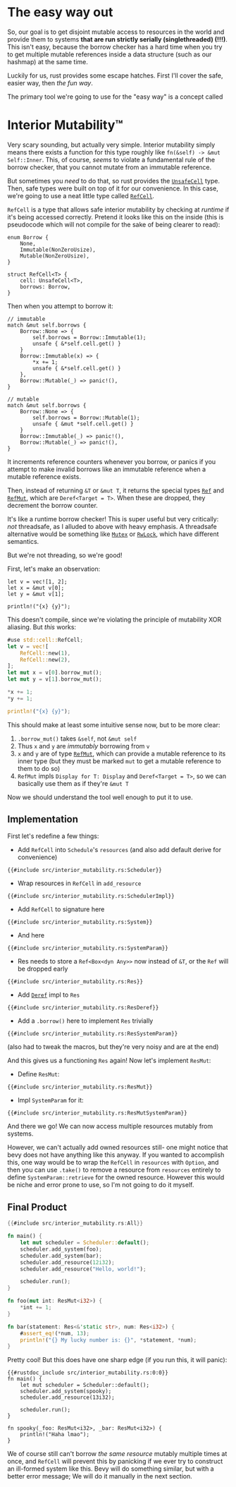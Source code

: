 # The easy way out

So, our goal is to get disjoint mutable access to resources in the world and provide them to 
systems **that are run strictly serially (singlethreaded) (!!!)**. This isn't easy, because the borrow
checker has a hard time when you try to get multiple mutable references inside a data structure
(such as our hashmap) at the same time.

Luckily for us, rust provides some escape hatches. First I'll cover the safe, easier way, then 
*the fun way*. 

The primary tool we're going to use for the "easy way" is a concept called

# Interior Mutability:tm:

Very scary sounding, but actually very simple. Interior mutability simply means there exists a function
for this type roughly like `fn(&self) -> &mut Self::Inner`. This, of course, *seems* to violate a 
fundamental rule of the borrow checker, that you cannot mutate from an immutable reference. 

But sometimes you *need* to do that, so rust provides the [`UnsafeCell`](https://doc.rust-lang.org/std/cell/struct.UnsafeCell.html)
type. Then, safe types were built on top of it for our convenience. In this case, we're going
to use a neat little type called [`RefCell`](https://doc.rust-lang.org/std/cell/struct.RefCell.html).

`RefCell` is a type that allows safe interior mutability by checking at *runtime* if it's being accessed
correctly. Pretend it looks like this on the inside (this is pseudocode which will not compile for the sake of
being clearer to read):
```rust,ignore
enum Borrow {
    None,
    Immutable(NonZeroUsize),
    Mutable(NonZeroUsize),
}

struct RefCell<T> {
    cell: UnsafeCell<T>,
    borrows: Borrow,
}
```

Then when you attempt to borrow it:
```rust,ignore
// immutable
match &mut self.borrows {
    Borrow::None => {
        self.borrows = Borrow::Immutable(1);
        unsafe { &*self.cell.get() }
    }
    Borrow::Immutable(x) => {
        *x += 1;
        unsafe { &*self.cell.get() }
    },
    Borrow::Mutable(_) => panic!(),
}

// mutable
match &mut self.borrows {
    Borrow::None => {
        self.borrows = Borrow::Mutable(1);
        unsafe { &mut *self.cell.get() }
    }
    Borrow::Immutable(_) => panic!(),
    Borrow::Mutable(_) => panic!(),
}
```

It increments reference counters whenever you borrow, or panics if you attempt to make invalid 
borrows like an immutable reference when a mutable reference exists.

Then, instead of returning `&T` or `&mut T`, it returns the special types 
[`Ref`](https://doc.rust-lang.org/std/cell/struct.Ref.html) and 
[`RefMut`](https://doc.rust-lang.org/std/cell/struct.RefMut.html), which are `Deref<Target = T>`.
When these are dropped, they decrement the borrow counter.

It's like a runtime borrow checker! This is super useful but very critically: *not* threadsafe,
as I alluded to above with heavy emphasis. A threadsafe alternative would be something like
[`Mutex`](https://doc.rust-lang.org/std/sync/struct.Mutex.html) or 
[`RwLock`](https://doc.rust-lang.org/std/sync/struct.RwLock.html), which have different semantics.

But we're not threading, so we're good! 

First, let's make an observation:
```rust,compile_fail
let v = vec![1, 2];
let x = &mut v[0];
let y = &mut v[1];

println!("{x} {y}");
```

This doesn't compile, since we're violating the principle of mutability XOR aliasing.
But *this* works:

```rust
#use std::cell::RefCell;
let v = vec![
    RefCell::new(1), 
    RefCell::new(2),
];
let mut x = v[0].borrow_mut();
let mut y = v[1].borrow_mut();

*x += 1;
*y += 1;

println!("{x} {y}");
```

This should make at least some intuitive sense now, but to be more clear:
1. `.borrow_mut()` takes `&self`, not `&mut self`
2. Thus `x` and `y` are *immutably* borrowing from `v` 
3. `x` and `y` are of type [`RefMut`](https://doc.rust-lang.org/std/cell/struct.RefMut.html), which
can provide a mutable reference to its inner type (but they must be marked `mut` to get a mutable
reference to them to do so)
4. `RefMut` impls `Display for T: Display` and `Deref<Target = T>`, so we can basically use them
as if they're `&mut T`

Now we should understand the tool well enough to put it to use.

## Implementation

First let's redefine a few things:
- Add `RefCell` into `Schedule`'s `resources` (and also add default derive for convenience)
```rust,ignore
{{#include src/interior_mutability.rs:Scheduler}}
```
- Wrap resources in `RefCell` in `add_resource`
```rust,ignore
{{#include src/interior_mutability.rs:SchedulerImpl}}
```
- Add `RefCell` to signature here
```rust,ignore
{{#include src/interior_mutability.rs:System}}
```
- And here
```rust,ignore
{{#include src/interior_mutability.rs:SystemParam}}
```
- Res needs to store a `Ref<Box<dyn Any>>` now instead of `&T`, or the `Ref` will be dropped 
early
```rust,ignore
{{#include src/interior_mutability.rs:Res}}
```
- Add [`Deref`](https://doc.rust-lang.org/std/ops/trait.Deref.html) impl to `Res`
```rust,ignore
{{#include src/interior_mutability.rs:ResDeref}}
```
- Add a `.borrow()` here to implement `Res` trivially
```rust,ignore
{{#include src/interior_mutability.rs:ResSystemParam}}
```
(also had to tweak the macros, but they're very noisy and are at the end)

And this gives us a functioning `Res` again! Now let's implement `ResMut`:

- Define `ResMut`:
```rust,ignore
{{#include src/interior_mutability.rs:ResMut}}
```
- Impl `SystemParam` for it:
```rust,ignore
{{#include src/interior_mutability.rs:ResMutSystemParam}}
```

And there we go! We can now access multiple resources mutably from systems.

However, we can't actually add owned resources still- one might notice that bevy does not have anything
like this anyway. If you wanted to accomplish this, one way would be to wrap the `RefCell` in 
`resources` with `Option`, and then you can use `.take()` to remove a resource from `resources` 
entirely to define `SystemParam::retrieve` for the owned resource. However this would be niche and 
error prone to use, so I'm not going to do it myself.

## Final Product
```rust
{{#include src/interior_mutability.rs:All}}

fn main() {
    let mut scheduler = Scheduler::default();
    scheduler.add_system(foo);
    scheduler.add_system(bar);
    scheduler.add_resource(12i32);
    scheduler.add_resource("Hello, world!");

    scheduler.run();
}

fn foo(mut int: ResMut<i32>) {
    *int += 1;
}

fn bar(statement: Res<&'static str>, num: Res<i32>) {
    #assert_eq!(*num, 13);
    println!("{} My lucky number is: {}", *statement, *num);
}
```

Pretty cool! But this does have one sharp edge (if you run this, it will panic):
```rust,should_panic
{{#rustdoc_include src/interior_mutability.rs:0:0}}
fn main() {
    let mut scheduler = Scheduler::default();
    scheduler.add_system(spooky);
    scheduler.add_resource(13i32);

    scheduler.run();
}

fn spooky(_foo: ResMut<i32>, _bar: ResMut<i32>) {
    println!("Haha lmao");
}
```

We of course still can't borrow *the same resource* mutably multiple times at once, and `RefCell`
will prevent this by panicking if we ever try to construct an ill-formed system like this. Bevy will
do something similar, but with a better error message; We will do it manually in the next section.
